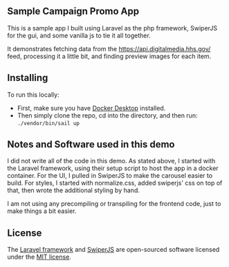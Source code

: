 ## Sample Campaign Promo App

This is a sample app I built using Laravel as the php framework, SwiperJS for the gui, and some vanilla js to tie it all together.

It demonstrates fetching data from the https://api.digitalmedia.hhs.gov/ feed, processing it a little bit, and finding preview images for each item.

## Installing

To run this locally:
- First, make sure you have [Docker Desktop](https://www.docker.com/products/docker-desktop) installed.
- Then simply clone the repo, cd into the directory, and then run:
```./vendor/bin/sail up```

## Notes and Software used in this demo

I did not write all of the code in this demo. As stated above, I started with the Laravel framework, using their setup script to host the app in a docker container. For the UI, I pulled in SwiperJS to make the carousel easier to build. For styles, I started with normalize.css, added swiperjs' css on top of that, then wrote the additional styling by hand.

I am not using any precompiling or transpiling for the frontend code, just to make things a bit easier.

## License

The [Laravel framework](https://laravel.com/) and [SwiperJS](https://swiperjs.com/) are open-sourced software licensed under the [MIT license](https://opensource.org/licenses/MIT).
